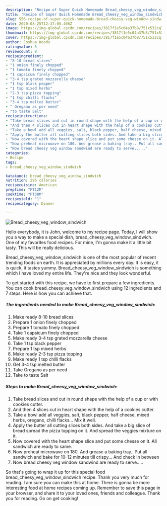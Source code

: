 ```yaml
---
description: "Recipe of Super Quick Homemade Bread_cheesy_veg_window_sindwich"
title: "Recipe of Super Quick Homemade Bread_cheesy_veg_window_sindwich"
slug: 556-recipe-of-super-quick-homemade-bread-cheesy-veg-window-sindwich
date: 2020-08-25T12:37:05.406Z
image: https://img-global.cpcdn.com/recipes/3817f1e5c04a37b8/751x532cq70/bread_cheesy_veg_window_sindwich-recipe-main-photo.jpg
thumbnail: https://img-global.cpcdn.com/recipes/3817f1e5c04a37b8/751x532cq70/bread_cheesy_veg_window_sindwich-recipe-main-photo.jpg
cover: https://img-global.cpcdn.com/recipes/3817f1e5c04a37b8/751x532cq70/bread_cheesy_veg_window_sindwich-recipe-main-photo.jpg
author: Joshua Woods
ratingvalue: 5
reviewcount: 8
recipeingredient:
- "8-10 bread slices"
- "1 onion finely chopped"
- "1 tomato finely chopped"
- "1 capsicum finely chopped"
- "3-4 tsp grated mozzarella cheese"
- "1 tsp black pepper"
- "1 tsp mixed herbs"
- "2-3 tsp pizza topping"
- "1 tsp chilli flacks"
- "3-4 tsp melted butter"
- " Oregano as per need"
- "to taste Salt"
recipeinstructions:
- "Take bread slices and cut in round shape with the help of a cup or with cookies cutter."
- "And then 4 slices cut in heart shape with the help of a cookies cutter."
- "Take a bowl add all veggies, salt, black pepper, half cheese, mixed herbs, oregano, chilli flacks... Mix it well."
- "Apply the butter all cutting slices both sides. And take a big slice of bread spread the pizza topping on it. And spread the veggies mixture on it."
- "Now covered with the heart shape slice and put some chesse on it. All sandwich are ready to same."
- "Now preheat microwave on 180. And grease a baking tray.. Put all sandwich and bake for 10-12 minutes till crispy... And check in between"
- "Now bread cheesy veg window sandwind are ready to serve....."
categories:
- Recipe
tags:
- bread_cheesy_veg_window_sindwich

katakunci: bread_cheesy_veg_window_sindwich 
nutrition: 295 calories
recipecuisine: American
preptime: "PT12M"
cooktime: "PT38M"
recipeyield: "1"
recipecategory: Dinner

---
```



![Bread_cheesy_veg_window_sindwich](https://img-global.cpcdn.com/recipes/3817f1e5c04a37b8/751x532cq70/bread_cheesy_veg_window_sindwich-recipe-main-photo.jpg)

Hello everybody, it is John, welcome to my recipe page. Today, I will show you a way to make a special dish, bread_cheesy_veg_window_sindwich. One of my favorites food recipes. For mine, I'm gonna make it a little bit tasty. This will be really delicious.

Bread_cheesy_veg_window_sindwich is one of the most popular of recent trending foods on earth. It is appreciated by millions every day. It is easy, it is quick, it tastes yummy. Bread_cheesy_veg_window_sindwich is something which I have loved my entire life. They're nice and they look wonderful.




To get started with this recipe, we have to first prepare a few ingredients. You can cook bread_cheesy_veg_window_sindwich using 12 ingredients and 7 steps. Here is how you can achieve that.

<!--inarticleads1-->

##### The ingredients needed to make Bread_cheesy_veg_window_sindwich:

1. Make ready 8-10 bread slices
1. Prepare 1 onion finely chopped
1. Prepare 1 tomato finely chopped
1. Take 1 capsicum finely chopped
1. Make ready 3-4 tsp grated mozzarella cheese
1. Take 1 tsp black pepper
1. Prepare 1 tsp mixed herbs
1. Make ready 2-3 tsp pizza topping
1. Make ready 1 tsp chilli flacks
1. Get 3-4 tsp melted butter
1. Take  Oregano as per need
1. Take to taste Salt




<!--inarticleads2-->

##### Steps to make Bread_cheesy_veg_window_sindwich:

1. Take bread slices and cut in round shape with the help of a cup or with cookies cutter.
1. And then 4 slices cut in heart shape with the help of a cookies cutter.
1. Take a bowl add all veggies, salt, black pepper, half cheese, mixed herbs, oregano, chilli flacks... Mix it well.
1. Apply the butter all cutting slices both sides. And take a big slice of bread spread the pizza topping on it. And spread the veggies mixture on it.
1. Now covered with the heart shape slice and put some chesse on it. All sandwich are ready to same.
1. Now preheat microwave on 180. And grease a baking tray.. Put all sandwich and bake for 10-12 minutes till crispy... And check in between
1. Now bread cheesy veg window sandwind are ready to serve.....




So that's going to wrap it up for this special food bread_cheesy_veg_window_sindwich recipe. Thank you very much for reading. I am sure you can make this at home. There is gonna be more interesting food at home recipes coming up. Remember to save this page in your browser, and share it to your loved ones, friends and colleague. Thank you for reading. Go on get cooking!
